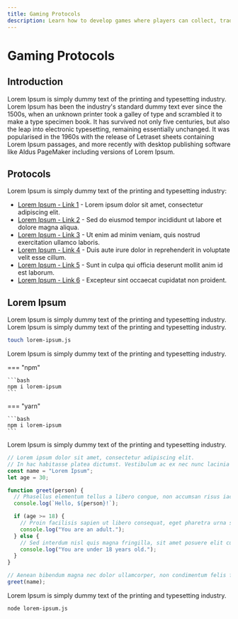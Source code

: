 ```yaml
---
title: Gaming Protocols
description: Learn how to develop games where players can collect, trade, and interact with Pepe-themed digital assets as non-fungible tokens (NFTs) on the blockchain.
---
```


# Gaming Protocols

## Introduction

Lorem Ipsum is simply dummy text of the printing and typesetting industry. Lorem Ipsum has been the industry's standard dummy text ever since the 1500s, when an unknown printer took a galley of type and scrambled it to make a type specimen book. It has survived not only five centuries, but also the leap into electronic typesetting, remaining essentially unchanged. It was popularised in the 1960s with the release of Letraset sheets containing Lorem Ipsum passages, and more recently with desktop publishing software like Aldus PageMaker including versions of Lorem Ipsum.

## Protocols

Lorem Ipsum is simply dummy text of the printing and typesetting industry:

- [Lorem Ipsum - Link 1](https://www.example.com) - Lorem ipsum dolor sit amet, consectetur adipiscing elit.
- [Lorem Ipsum - Link 2](https://www.example.com) - Sed do eiusmod tempor incididunt ut labore et dolore magna aliqua.
- [Lorem Ipsum - Link 3](https://www.example.com) - Ut enim ad minim veniam, quis nostrud exercitation ullamco laboris.
- [Lorem Ipsum - Link 4](https://www.example.com) - Duis aute irure dolor in reprehenderit in voluptate velit esse cillum.
- [Lorem Ipsum - Link 5](https://www.example.com) - Sunt in culpa qui officia deserunt mollit anim id est laborum.
- [Lorem Ipsum - Link 6](https://www.example.com) - Excepteur sint occaecat cupidatat non proident.

## Lorem Ipsum

Lorem Ipsum is simply dummy text of the printing and typesetting industry. Lorem Ipsum is simply dummy text of the printing and typesetting industry.

```bash
touch lorem-ipsum.js
```

Lorem Ipsum is simply dummy text of the printing and typesetting industry.

=== "npm"

    ```bash
    npm i lorem-ipsum
    ```

=== "yarn"

    ```bash
    npm i lorem-ipsum
    ```

Lorem Ipsum is simply dummy text of the printing and typesetting industry.

```js
// Lorem ipsum dolor sit amet, consectetur adipiscing elit.
// In hac habitasse platea dictumst. Vestibulum ac ex nec nunc lacinia facilisis.
const name = "Lorem Ipsum";
let age = 30;

function greet(person) {
  // Phasellus elementum tellus a libero congue, non accumsan risus iaculis.
  console.log(`Hello, ${person}!`);

  if (age >= 18) {
    // Proin facilisis sapien ut libero consequat, eget pharetra urna sollicitudin.
    console.log("You are an adult.");
  } else {
    // Sed interdum nisl quis magna fringilla, sit amet posuere elit cursus.
    console.log("You are under 18 years old.");
  }
}

// Aenean bibendum magna nec dolor ullamcorper, non condimentum felis fermentum.
greet(name);
```

Lorem Ipsum is simply dummy text of the printing and typesetting industry.

```bash
node lorem-ipsum.js
```
